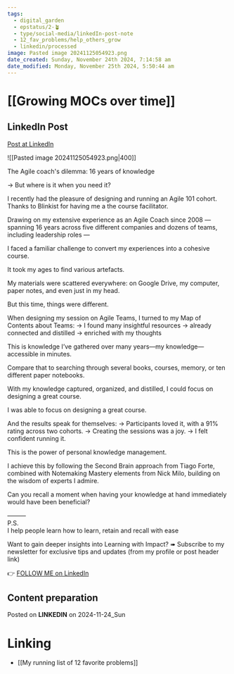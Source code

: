 ```yaml
---
tags:
  - digital_garden
  - epstatus/2-🪴
  - type/social-media/linkedIn-post-note
  - 12_fav_problems/help_others_grow
  - linkedin/processed
image: Pasted image 20241125054923.png
date_created: Sunday, November 24th 2024, 7:14:58 am
date_modified: Monday, November 25th 2024, 5:50:44 am
---
```

# [[Growing MOCs over time]]
## LinkedIn Post
[Post at LinkedIn](https://www.linkedin.com/posts/sebastiankamilli_the-agile-coachs-dilemma-16-years-of-knowledge-activity-7266344836507525120-NzRP?utm_source=share&utm_medium=member_desktop)

![[Pasted image 20241125054923.png|400]]

The Agile coach's dilemma: 16 years of knowledge

→ But where is it when you need it?

I recently had the pleasure of designing and running an Agile 101 cohort.
Thanks to Blinkist for having me a the course facilitator. 

Drawing on my extensive experience as an Agile Coach since 2008 —spanning 16 years across five different companies and dozens of teams, including leadership roles — 

I faced a familiar challenge to convert my experiences into a cohesive course.

It took my ages to find various artefacts. 

My materials were scattered everywhere: on Google Drive, my computer, paper notes, and even just in my head.

But this time, things were different.

When designing my session on Agile Teams, 
I turned to my Map of Contents about Teams:
→ I found many insightful resources
→ already connected and distilled
→ enriched with my thoughts

This is knowledge I’ve gathered over many years—my knowledge—accessible in minutes.

Compare that to searching through several books, courses, memory, or ten different paper notebooks.

With my knowledge captured, organized, and distilled, I could focus on designing a great course.

I was able to focus on designing a great course. 

And the results speak for themselves:
→ Participants loved it, with a 91% rating across two cohorts.
→ Creating the sessions was a joy.
→ I felt confident running it.

This is the power of personal knowledge management.

I achieve this by following the Second Brain approach from Tiago Forte, combined with Notemaking Mastery elements from Nick Milo, building on the wisdom of experts I admire.

Can you recall a moment when having your knowledge at hand immediately would have been beneficial?

———  
P.S.  
I help people learn how to learn, retain and recall with ease

Want to gain deeper insights into Learning with Impact?
➠ Subscribe to my newsletter for exclusive tips and updates
(from my profile or post header link)

👉 [FOLLOW ME on LinkedIn](https://www.linkedin.com/comm/mynetwork/discovery-see-all?usecase=PEOPLE_FOLLOWS&followMember=sebastiankamilli)

## Content preparation

Posted on **LINKEDIN** on 2024-11-24_Sun
# Linking
+ [[My running list of 12 favorite problems]]